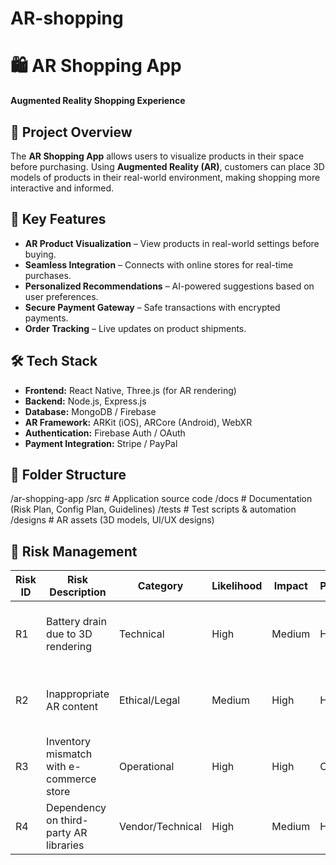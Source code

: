 # AR-shopping
# 🛍️ AR Shopping App  
**Augmented Reality Shopping Experience**  

## 📖 Project Overview  
The **AR Shopping App** allows users to visualize products in their space before purchasing. Using **Augmented Reality (AR)**, customers can place 3D models of products in their real-world environment, making shopping more interactive and informed.  

## 🚀 Key Features  
- **AR Product Visualization** – View products in real-world settings before buying.  
- **Seamless Integration** – Connects with online stores for real-time purchases.  
- **Personalized Recommendations** – AI-powered suggestions based on user preferences.  
- **Secure Payment Gateway** – Safe transactions with encrypted payments.  
- **Order Tracking** – Live updates on product shipments.  

## 🛠️ Tech Stack  
- **Frontend:** React Native, Three.js (for AR rendering)  
- **Backend:** Node.js, Express.js  
- **Database:** MongoDB / Firebase  
- **AR Framework:** ARKit (iOS), ARCore (Android), WebXR  
- **Authentication:** Firebase Auth / OAuth  
- **Payment Integration:** Stripe / PayPal  

## 📌 Folder Structure  
/ar-shopping-app
/src # Application source code
/docs # Documentation (Risk Plan, Config Plan, Guidelines)
/tests # Test scripts & automation
/designs # AR assets (3D models, UI/UX designs)

## 📝 Risk Management  
| Risk ID | Risk Description | Category | Likelihood | Impact | Priority | Mitigation Strategy |  
|---------|----------------|----------|------------|--------|----------|---------------------|  
| R1 | Battery drain due to 3D rendering | Technical | High | Medium | High | Optimize models, add low-power mode |  
| R2 | Inappropriate AR content | Ethical/Legal | Medium | High | High | Implement content filtering and geo-fencing |  
| R3 | Inventory mismatch with e-commerce store | Operational | High | High | Critical | Implement real-time inventory sync |  
| R4 | Dependency on third-party AR libraries | Vendor/Technical | High | Medium | High | Maintain backup libraries |  






